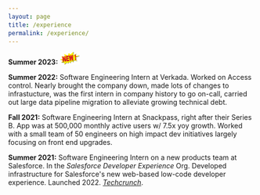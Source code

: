 ```yaml
---
layout: page
title: /experience
permalink: /experience/
---
```


**Summer 2023:**
<img src="/new.gif" alt="new" width="40"/>

**Summer 2022:**
Software Engineering Intern at Verkada. Worked on Access control. Nearly brought the company down, made lots of changes to infrastucture, was the first intern in company history to go on-call, carried out large data pipeline migration to alleviate growing technical debt.

**Fall 2021:** 
Software Engineering Intern at Snackpass, right after their Series B. App was at 500,000 monthly active users w/ 7.5x yoy growth. Worked with a small team of 50 engineers on high impact dev initiatives largely focusing on front end upgrades.

**Summer 2021:** 
Software Engineering Intern on a new products team at Salesforce. In the _Salesforce Developer Experience_ Org. Developed infrastructure for Salesforce's new web-based low-code developer experience. Launched 2022. _[Techcrunch](https://techcrunch.com/2022/07/14/after-two-years-in-development-salesforce-launches-its-web-based-ide-in-beta/)_.